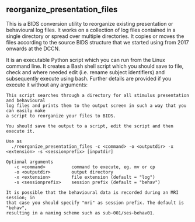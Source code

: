 ## reorganize_presentation_files

This is a BIDS conversion utility to reorganize existing presentation or behavioural log files. It works on a collection of log files contained in a single directory or spread over multiple directories. It copies or moves the files according to the source BIDS structure that we started using from 2017 onwards at the DCCN.

It is an executable Python script which you can run from the Linux command line. It creates a Bash shell script which you should save to file, check and where needed edit (i.e. rename subject identifiers) and subsequently execute using bash. Further details are provided if you execute it without any arguments:

```
This script searches through a directory for all stimulus presentation and behavioural
log files and prints them to the output screen in such a way that you can easily make
a script to reorganize your files to BIDS.

You should save the output to a script, edit the script and then execute it.

Use as
  ./reorganize_presentation_files -c <command> -o <outputdir> -x <extension> -s <sessionprefix> [inputdir]

Optional arguments
   -c <command>          command to execute, eg. mv or cp
   -o <outputdir>        output directory
   -x <extension>        file extension (default = "log")
   -s <sessionprefix>    session prefix (default = "behav")

It is possible that the behavioural data is recorded during an MRI session; in
that case you should specify "mri" as session prefix. The default is "behav",
resulting in a naming scheme such as sub-001/ses-behav01.

```

